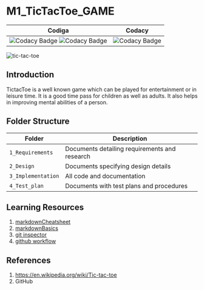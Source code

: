 # M1_TicTacToe_GAME 
Codiga           | Codacy
-------------------| -----------------------------------------
 ![Codacy Badge](https://api.codiga.io/project/31029/score/svg)   ![Codacy Badge](https://api.codiga.io/project/31029/status/svg)   |  ![Codacy Badge](https://app.codacy.com/project/badge/Grade/144752dd453f4bed97bfbd02eedfff72)


![tic-tac-toe](https://user-images.githubusercontent.com/98889318/153477045-0dbe0d30-8e97-421a-ba84-f954b66b5cc5.png)

## Introduction
TictacToe is a well known game which can be played for entertainment or in leisure time. It is a good time pass for children as well as adults. It also helps 
in improving mental abilities of a person.

   
## Folder Structure
Folder             | Description
-------------------| -----------------------------------------
`1_Requirements`   | Documents detailing requirements and research
`2_Design`         | Documents specifying design details
`3_Implementation` | All code and documentation
`4_Test_plan`      | Documents with test plans and procedures
   
   


## Learning Resources
1. [markdownCheatsheet](https://github.com/adam-p/markdown-here/wiki/Markdown-Cheatsheet)
2. [markdownBasics](https://guides.github.com/features/mastering-markdown/)
3. [git inspector](https://github.com/ejwa/gitinspector.git)
4. [github workflow](https://docs.github.com/en/actions/learn-github-action)

## References
1. https://en.wikipedia.org/wiki/Tic-tac-toe
2. GitHub
